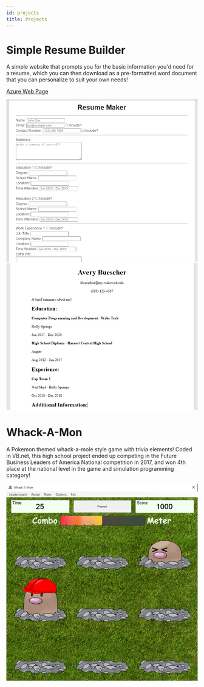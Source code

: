 ```yaml
---
id: projects
title: Projects
---
```


<h1>Simple Resume Builder</h1>

A simple website that prompts you for the basic information you'd need for a resume, 
which you can then download as a pre-formatted word document that you can personalize 
to suit your own needs!

[Azure Web Page](https://aresumebuilder.azurewebsites.net/)

![Simple Resume Builder](./assets/ResumeProject.png)
![Simple Resume Builder](./assets/ResumeProject2.png)


<h1>Whack-A-Mon</h1>

A Pokemon themed whack-a-mole style game with trivia elements! Coded in VB.net, this 
high school project ended up competing in the Future Business Leaders of America National 
competition in 2017, and won 4th place at the national level in the game and simulation 
programming category!

![Whack-A-Mon](./assets/WhackAMon.png)
